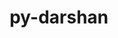 ---
title: "py-darshan"
layout: cache
categories: [package, develop]
meta: {"versions": ["3.4.5.0"], "compilers": ["gcc@=11.4.0", "gcc@=9.4.0", "oneapi@=2024.2.0"], "oss": ["ubuntu20.04", "ubuntu22.04"], "platforms": ["linux"], "targets": ["ppc64le", "x86_64_v3"], "stacks": ["e4s", "e4s-oneapi", "e4s-power", "root"], "num_specs": 42, "num_specs_by_stack": {"root": 42, "e4s-power": 2, "e4s": 2, "e4s-oneapi": 2}}
spec_details: [{"hash": "vy5fqhty4ygffkehym4x3ys73y6fhotg", "compiler": "gcc@=9.4.0", "versions": ["3.4.5.0"], "os": "ubuntu20.04", "platform": "linux", "target": "ppc64le", "variants": ["build_system=python_pip"], "stacks": ["root"], "size": "-", "tarball": "https://binaries.spack.io/develop/build_cache/linux-ubuntu20.04-ppc64le/gcc-9.4.0/py-darshan-3.4.5.0/linux-ubuntu20.04-ppc64le-gcc-9.4.0-py-darshan-3.4.5.0-vy5fqhty4ygffkehym4x3ys73y6fhotg.spack"}, {"hash": "ifpytwgkdocv6au2vvuttangmayqrwpn", "compiler": "gcc@=9.4.0", "versions": ["3.4.5.0"], "os": "ubuntu20.04", "platform": "linux", "target": "ppc64le", "variants": ["build_system=python_pip"], "stacks": ["root"], "size": "-", "tarball": "https://binaries.spack.io/develop/build_cache/linux-ubuntu20.04-ppc64le/gcc-9.4.0/py-darshan-3.4.5.0/linux-ubuntu20.04-ppc64le-gcc-9.4.0-py-darshan-3.4.5.0-ifpytwgkdocv6au2vvuttangmayqrwpn.spack"}, {"hash": "tmtkikh472mznjuukwewbvq325hjgp4v", "compiler": "gcc@=9.4.0", "versions": ["3.4.5.0"], "os": "ubuntu20.04", "platform": "linux", "target": "ppc64le", "variants": ["build_system=python_pip"], "stacks": ["e4s-power", "root"], "size": "-", "tarball": "https://binaries.spack.io/develop/build_cache/linux-ubuntu20.04-ppc64le/gcc-9.4.0/py-darshan-3.4.5.0/linux-ubuntu20.04-ppc64le-gcc-9.4.0-py-darshan-3.4.5.0-tmtkikh472mznjuukwewbvq325hjgp4v.spack"}, {"hash": "nqipbpbscpys2dhz5ps3kpm24k4p32gc", "compiler": "gcc@=9.4.0", "versions": ["3.4.5.0"], "os": "ubuntu20.04", "platform": "linux", "target": "ppc64le", "variants": ["build_system=python_pip"], "stacks": ["root"], "size": "-", "tarball": "https://binaries.spack.io/develop/build_cache/linux-ubuntu20.04-ppc64le/gcc-9.4.0/py-darshan-3.4.5.0/linux-ubuntu20.04-ppc64le-gcc-9.4.0-py-darshan-3.4.5.0-nqipbpbscpys2dhz5ps3kpm24k4p32gc.spack"}, {"hash": "h442axvmmuiybyjjhegrdi5bwtmwepr7", "compiler": "gcc@=9.4.0", "versions": ["3.4.5.0"], "os": "ubuntu20.04", "platform": "linux", "target": "ppc64le", "variants": ["build_system=python_pip"], "stacks": ["root"], "size": "-", "tarball": "https://binaries.spack.io/develop/build_cache/linux-ubuntu20.04-ppc64le/gcc-9.4.0/py-darshan-3.4.5.0/linux-ubuntu20.04-ppc64le-gcc-9.4.0-py-darshan-3.4.5.0-h442axvmmuiybyjjhegrdi5bwtmwepr7.spack"}, {"hash": "4a6hxlztbztznosn3xj7kr2gt5xznunl", "compiler": "gcc@=9.4.0", "versions": ["3.4.5.0"], "os": "ubuntu20.04", "platform": "linux", "target": "ppc64le", "variants": ["build_system=python_pip"], "stacks": ["root"], "size": "-", "tarball": "https://binaries.spack.io/develop/build_cache/linux-ubuntu20.04-ppc64le/gcc-9.4.0/py-darshan-3.4.5.0/linux-ubuntu20.04-ppc64le-gcc-9.4.0-py-darshan-3.4.5.0-4a6hxlztbztznosn3xj7kr2gt5xznunl.spack"}, {"hash": "rajb3wccfilx5z7iep3zluu5hhbxdhjn", "compiler": "gcc@=9.4.0", "versions": ["3.4.5.0"], "os": "ubuntu20.04", "platform": "linux", "target": "ppc64le", "variants": ["build_system=python_pip"], "stacks": ["root"], "size": "-", "tarball": "https://binaries.spack.io/develop/build_cache/linux-ubuntu20.04-ppc64le/gcc-9.4.0/py-darshan-3.4.5.0/linux-ubuntu20.04-ppc64le-gcc-9.4.0-py-darshan-3.4.5.0-rajb3wccfilx5z7iep3zluu5hhbxdhjn.spack"}, {"hash": "sykgvrgcpjt23u6t67rsno6ar4wcw3td", "compiler": "gcc@=9.4.0", "versions": ["3.4.5.0"], "os": "ubuntu20.04", "platform": "linux", "target": "ppc64le", "variants": ["build_system=python_pip"], "stacks": ["e4s-power", "root"], "size": "-", "tarball": "https://binaries.spack.io/develop/build_cache/linux-ubuntu20.04-ppc64le/gcc-9.4.0/py-darshan-3.4.5.0/linux-ubuntu20.04-ppc64le-gcc-9.4.0-py-darshan-3.4.5.0-sykgvrgcpjt23u6t67rsno6ar4wcw3td.spack"}, {"hash": "swv27v3u7aqfox2yr2lebkhmps6gp6xe", "compiler": "gcc@=9.4.0", "versions": ["3.4.5.0"], "os": "ubuntu20.04", "platform": "linux", "target": "ppc64le", "variants": ["build_system=python_pip"], "stacks": ["root"], "size": "-", "tarball": "https://binaries.spack.io/develop/build_cache/linux-ubuntu20.04-ppc64le/gcc-9.4.0/py-darshan-3.4.5.0/linux-ubuntu20.04-ppc64le-gcc-9.4.0-py-darshan-3.4.5.0-swv27v3u7aqfox2yr2lebkhmps6gp6xe.spack"}, {"hash": "h7jrgbs2waw6g7whegrsox2a5vcgxzgz", "compiler": "gcc@=9.4.0", "versions": ["3.4.5.0"], "os": "ubuntu20.04", "platform": "linux", "target": "ppc64le", "variants": ["build_system=python_pip"], "stacks": ["root"], "size": "-", "tarball": "https://binaries.spack.io/develop/build_cache/linux-ubuntu20.04-ppc64le/gcc-9.4.0/py-darshan-3.4.5.0/linux-ubuntu20.04-ppc64le-gcc-9.4.0-py-darshan-3.4.5.0-h7jrgbs2waw6g7whegrsox2a5vcgxzgz.spack"}, {"hash": "ejyjzoiyer37yrkfjxqviopaw2mwnwc5", "compiler": "gcc@=9.4.0", "versions": ["3.4.5.0"], "os": "ubuntu20.04", "platform": "linux", "target": "ppc64le", "variants": ["build_system=python_pip"], "stacks": ["root"], "size": "-", "tarball": "https://binaries.spack.io/develop/build_cache/linux-ubuntu20.04-ppc64le/gcc-9.4.0/py-darshan-3.4.5.0/linux-ubuntu20.04-ppc64le-gcc-9.4.0-py-darshan-3.4.5.0-ejyjzoiyer37yrkfjxqviopaw2mwnwc5.spack"}, {"hash": "3kkgsfefd6pliznapprgf5gulx45jdeg", "compiler": "gcc@=9.4.0", "versions": ["3.4.5.0"], "os": "ubuntu20.04", "platform": "linux", "target": "ppc64le", "variants": ["build_system=python_pip"], "stacks": ["root"], "size": "-", "tarball": "https://binaries.spack.io/develop/build_cache/linux-ubuntu20.04-ppc64le/gcc-9.4.0/py-darshan-3.4.5.0/linux-ubuntu20.04-ppc64le-gcc-9.4.0-py-darshan-3.4.5.0-3kkgsfefd6pliznapprgf5gulx45jdeg.spack"}, {"hash": "p5mdd7r7h5jgkzdhxlpl4oh2ils3ja6l", "compiler": "gcc@=9.4.0", "versions": ["3.4.5.0"], "os": "ubuntu20.04", "platform": "linux", "target": "ppc64le", "variants": ["build_system=python_pip"], "stacks": ["root"], "size": "-", "tarball": "https://binaries.spack.io/develop/build_cache/linux-ubuntu20.04-ppc64le/gcc-9.4.0/py-darshan-3.4.5.0/linux-ubuntu20.04-ppc64le-gcc-9.4.0-py-darshan-3.4.5.0-p5mdd7r7h5jgkzdhxlpl4oh2ils3ja6l.spack"}, {"hash": "becanhdx2bjm7d5yc5vkc5dasf4tdebb", "compiler": "gcc@=9.4.0", "versions": ["3.4.5.0"], "os": "ubuntu20.04", "platform": "linux", "target": "ppc64le", "variants": ["build_system=python_pip"], "stacks": ["root"], "size": "-", "tarball": "https://binaries.spack.io/develop/build_cache/linux-ubuntu20.04-ppc64le/gcc-9.4.0/py-darshan-3.4.5.0/linux-ubuntu20.04-ppc64le-gcc-9.4.0-py-darshan-3.4.5.0-becanhdx2bjm7d5yc5vkc5dasf4tdebb.spack"}, {"hash": "b5twaohcyal67rc7t32k4norqpvykgzq", "compiler": "gcc@=11.4.0", "versions": ["3.4.5.0"], "os": "ubuntu22.04", "platform": "linux", "target": "x86_64_v3", "variants": ["build_system=python_pip"], "stacks": ["root"], "size": "-", "tarball": "https://binaries.spack.io/develop/build_cache/linux-ubuntu22.04-x86_64_v3/gcc-11.4.0/py-darshan-3.4.5.0/linux-ubuntu22.04-x86_64_v3-gcc-11.4.0-py-darshan-3.4.5.0-b5twaohcyal67rc7t32k4norqpvykgzq.spack"}, {"hash": "7tzx4zor3kl33e7fhjaoq4eryb47kanj", "compiler": "gcc@=11.4.0", "versions": ["3.4.5.0"], "os": "ubuntu22.04", "platform": "linux", "target": "x86_64_v3", "variants": ["build_system=python_pip"], "stacks": ["root"], "size": "-", "tarball": "https://binaries.spack.io/develop/build_cache/linux-ubuntu22.04-x86_64_v3/gcc-11.4.0/py-darshan-3.4.5.0/linux-ubuntu22.04-x86_64_v3-gcc-11.4.0-py-darshan-3.4.5.0-7tzx4zor3kl33e7fhjaoq4eryb47kanj.spack"}, {"hash": "aef72ezdho7gqp72uxica4rbvsx4ge4m", "compiler": "gcc@=11.4.0", "versions": ["3.4.5.0"], "os": "ubuntu22.04", "platform": "linux", "target": "x86_64_v3", "variants": ["build_system=python_pip"], "stacks": ["root"], "size": "-", "tarball": "https://binaries.spack.io/develop/build_cache/linux-ubuntu22.04-x86_64_v3/gcc-11.4.0/py-darshan-3.4.5.0/linux-ubuntu22.04-x86_64_v3-gcc-11.4.0-py-darshan-3.4.5.0-aef72ezdho7gqp72uxica4rbvsx4ge4m.spack"}, {"hash": "rqgnryjxgvur7bhurrhafojpfjrd7lrx", "compiler": "gcc@=11.4.0", "versions": ["3.4.5.0"], "os": "ubuntu22.04", "platform": "linux", "target": "x86_64_v3", "variants": ["build_system=python_pip"], "stacks": ["e4s", "root"], "size": "-", "tarball": "https://binaries.spack.io/develop/build_cache/linux-ubuntu22.04-x86_64_v3/gcc-11.4.0/py-darshan-3.4.5.0/linux-ubuntu22.04-x86_64_v3-gcc-11.4.0-py-darshan-3.4.5.0-rqgnryjxgvur7bhurrhafojpfjrd7lrx.spack"}, {"hash": "2elzjtqhwrfiqzya6nu52jbant5755lf", "compiler": "gcc@=11.4.0", "versions": ["3.4.5.0"], "os": "ubuntu22.04", "platform": "linux", "target": "x86_64_v3", "variants": ["build_system=python_pip"], "stacks": ["e4s", "root"], "size": "-", "tarball": "https://binaries.spack.io/develop/build_cache/linux-ubuntu22.04-x86_64_v3/gcc-11.4.0/py-darshan-3.4.5.0/linux-ubuntu22.04-x86_64_v3-gcc-11.4.0-py-darshan-3.4.5.0-2elzjtqhwrfiqzya6nu52jbant5755lf.spack"}, {"hash": "ngffbgizqzp4oble7obnbvtjanwk2smn", "compiler": "gcc@=11.4.0", "versions": ["3.4.5.0"], "os": "ubuntu22.04", "platform": "linux", "target": "x86_64_v3", "variants": ["build_system=python_pip"], "stacks": ["root"], "size": "-", "tarball": "https://binaries.spack.io/develop/build_cache/linux-ubuntu22.04-x86_64_v3/gcc-11.4.0/py-darshan-3.4.5.0/linux-ubuntu22.04-x86_64_v3-gcc-11.4.0-py-darshan-3.4.5.0-ngffbgizqzp4oble7obnbvtjanwk2smn.spack"}, {"hash": "nnad6l73wv5ixdahwxko2h67s4y5ucvp", "compiler": "gcc@=11.4.0", "versions": ["3.4.5.0"], "os": "ubuntu22.04", "platform": "linux", "target": "x86_64_v3", "variants": ["build_system=python_pip"], "stacks": ["root"], "size": "-", "tarball": "https://binaries.spack.io/develop/build_cache/linux-ubuntu22.04-x86_64_v3/gcc-11.4.0/py-darshan-3.4.5.0/linux-ubuntu22.04-x86_64_v3-gcc-11.4.0-py-darshan-3.4.5.0-nnad6l73wv5ixdahwxko2h67s4y5ucvp.spack"}, {"hash": "s4c3m6747jeolx6ghxbh2lo2s75re564", "compiler": "gcc@=11.4.0", "versions": ["3.4.5.0"], "os": "ubuntu22.04", "platform": "linux", "target": "x86_64_v3", "variants": ["build_system=python_pip"], "stacks": ["root"], "size": "-", "tarball": "https://binaries.spack.io/develop/build_cache/linux-ubuntu22.04-x86_64_v3/gcc-11.4.0/py-darshan-3.4.5.0/linux-ubuntu22.04-x86_64_v3-gcc-11.4.0-py-darshan-3.4.5.0-s4c3m6747jeolx6ghxbh2lo2s75re564.spack"}, {"hash": "eand3o2mf7j4kwim52vkw72c33wdddoi", "compiler": "gcc@=11.4.0", "versions": ["3.4.5.0"], "os": "ubuntu22.04", "platform": "linux", "target": "x86_64_v3", "variants": ["build_system=python_pip"], "stacks": ["root"], "size": "-", "tarball": "https://binaries.spack.io/develop/build_cache/linux-ubuntu22.04-x86_64_v3/gcc-11.4.0/py-darshan-3.4.5.0/linux-ubuntu22.04-x86_64_v3-gcc-11.4.0-py-darshan-3.4.5.0-eand3o2mf7j4kwim52vkw72c33wdddoi.spack"}, {"hash": "ccda6wbud2zijj4yeruh555ww23va7th", "compiler": "gcc@=11.4.0", "versions": ["3.4.5.0"], "os": "ubuntu22.04", "platform": "linux", "target": "x86_64_v3", "variants": ["build_system=python_pip"], "stacks": ["root"], "size": "-", "tarball": "https://binaries.spack.io/develop/build_cache/linux-ubuntu22.04-x86_64_v3/gcc-11.4.0/py-darshan-3.4.5.0/linux-ubuntu22.04-x86_64_v3-gcc-11.4.0-py-darshan-3.4.5.0-ccda6wbud2zijj4yeruh555ww23va7th.spack"}, {"hash": "wzlbgwe3otfnutr2mt7pe74wdghq3w2a", "compiler": "gcc@=11.4.0", "versions": ["3.4.5.0"], "os": "ubuntu22.04", "platform": "linux", "target": "x86_64_v3", "variants": ["build_system=python_pip"], "stacks": ["root"], "size": "-", "tarball": "https://binaries.spack.io/develop/build_cache/linux-ubuntu22.04-x86_64_v3/gcc-11.4.0/py-darshan-3.4.5.0/linux-ubuntu22.04-x86_64_v3-gcc-11.4.0-py-darshan-3.4.5.0-wzlbgwe3otfnutr2mt7pe74wdghq3w2a.spack"}, {"hash": "nfhzrcxcmoopgbpx73d6hkgttrbndpig", "compiler": "gcc@=11.4.0", "versions": ["3.4.5.0"], "os": "ubuntu22.04", "platform": "linux", "target": "x86_64_v3", "variants": ["build_system=python_pip"], "stacks": ["root"], "size": "-", "tarball": "https://binaries.spack.io/develop/build_cache/linux-ubuntu22.04-x86_64_v3/gcc-11.4.0/py-darshan-3.4.5.0/linux-ubuntu22.04-x86_64_v3-gcc-11.4.0-py-darshan-3.4.5.0-nfhzrcxcmoopgbpx73d6hkgttrbndpig.spack"}, {"hash": "cbzmvagyphthwutjqmeq7f77p3efolx2", "compiler": "gcc@=11.4.0", "versions": ["3.4.5.0"], "os": "ubuntu22.04", "platform": "linux", "target": "x86_64_v3", "variants": ["build_system=python_pip"], "stacks": ["root"], "size": "-", "tarball": "https://binaries.spack.io/develop/build_cache/linux-ubuntu22.04-x86_64_v3/gcc-11.4.0/py-darshan-3.4.5.0/linux-ubuntu22.04-x86_64_v3-gcc-11.4.0-py-darshan-3.4.5.0-cbzmvagyphthwutjqmeq7f77p3efolx2.spack"}, {"hash": "su5mkyqiylrxwnspg76gslzebfrk4vc5", "compiler": "gcc@=11.4.0", "versions": ["3.4.5.0"], "os": "ubuntu22.04", "platform": "linux", "target": "x86_64_v3", "variants": ["build_system=python_pip"], "stacks": ["root"], "size": "-", "tarball": "https://binaries.spack.io/develop/build_cache/linux-ubuntu22.04-x86_64_v3/gcc-11.4.0/py-darshan-3.4.5.0/linux-ubuntu22.04-x86_64_v3-gcc-11.4.0-py-darshan-3.4.5.0-su5mkyqiylrxwnspg76gslzebfrk4vc5.spack"}, {"hash": "f3rjmq4b6kzhlzcz5ps7yswow6ecz3rc", "compiler": "oneapi@=2024.2.0", "versions": ["3.4.5.0"], "os": "ubuntu22.04", "platform": "linux", "target": "x86_64_v3", "variants": ["build_system=python_pip"], "stacks": ["root"], "size": "-", "tarball": "https://binaries.spack.io/develop/build_cache/linux-ubuntu22.04-x86_64_v3/oneapi-2024.2.0/py-darshan-3.4.5.0/linux-ubuntu22.04-x86_64_v3-oneapi-2024.2.0-py-darshan-3.4.5.0-f3rjmq4b6kzhlzcz5ps7yswow6ecz3rc.spack"}, {"hash": "yd55vyplmb4ldezlmar32dlwarw2mtti", "compiler": "oneapi@=2024.2.0", "versions": ["3.4.5.0"], "os": "ubuntu22.04", "platform": "linux", "target": "x86_64_v3", "variants": ["build_system=python_pip"], "stacks": ["root"], "size": "-", "tarball": "https://binaries.spack.io/develop/build_cache/linux-ubuntu22.04-x86_64_v3/oneapi-2024.2.0/py-darshan-3.4.5.0/linux-ubuntu22.04-x86_64_v3-oneapi-2024.2.0-py-darshan-3.4.5.0-yd55vyplmb4ldezlmar32dlwarw2mtti.spack"}, {"hash": "ka22lxxcoxz7a7rxzglifisz7x3b5oox", "compiler": "oneapi@=2024.2.0", "versions": ["3.4.5.0"], "os": "ubuntu22.04", "platform": "linux", "target": "x86_64_v3", "variants": ["build_system=python_pip"], "stacks": ["root"], "size": "-", "tarball": "https://binaries.spack.io/develop/build_cache/linux-ubuntu22.04-x86_64_v3/oneapi-2024.2.0/py-darshan-3.4.5.0/linux-ubuntu22.04-x86_64_v3-oneapi-2024.2.0-py-darshan-3.4.5.0-ka22lxxcoxz7a7rxzglifisz7x3b5oox.spack"}, {"hash": "22tbs33buy3msaprklff63lliyl6s72s", "compiler": "oneapi@=2024.2.0", "versions": ["3.4.5.0"], "os": "ubuntu22.04", "platform": "linux", "target": "x86_64_v3", "variants": ["build_system=python_pip"], "stacks": ["root", "e4s-oneapi"], "size": "-", "tarball": "https://binaries.spack.io/develop/build_cache/linux-ubuntu22.04-x86_64_v3/oneapi-2024.2.0/py-darshan-3.4.5.0/linux-ubuntu22.04-x86_64_v3-oneapi-2024.2.0-py-darshan-3.4.5.0-22tbs33buy3msaprklff63lliyl6s72s.spack"}, {"hash": "53r7qmm3cgrov2p6mohsal2zxlj5ixsl", "compiler": "oneapi@=2024.2.0", "versions": ["3.4.5.0"], "os": "ubuntu22.04", "platform": "linux", "target": "x86_64_v3", "variants": ["build_system=python_pip"], "stacks": ["root"], "size": "-", "tarball": "https://binaries.spack.io/develop/build_cache/linux-ubuntu22.04-x86_64_v3/oneapi-2024.2.0/py-darshan-3.4.5.0/linux-ubuntu22.04-x86_64_v3-oneapi-2024.2.0-py-darshan-3.4.5.0-53r7qmm3cgrov2p6mohsal2zxlj5ixsl.spack"}, {"hash": "jata6zserrmhihjtpgvcamnuwmdwq3df", "compiler": "oneapi@=2024.2.0", "versions": ["3.4.5.0"], "os": "ubuntu22.04", "platform": "linux", "target": "x86_64_v3", "variants": ["build_system=python_pip"], "stacks": ["root"], "size": "-", "tarball": "https://binaries.spack.io/develop/build_cache/linux-ubuntu22.04-x86_64_v3/oneapi-2024.2.0/py-darshan-3.4.5.0/linux-ubuntu22.04-x86_64_v3-oneapi-2024.2.0-py-darshan-3.4.5.0-jata6zserrmhihjtpgvcamnuwmdwq3df.spack"}, {"hash": "65xyksdup2qveqnqdxfa4i5reitcxy72", "compiler": "oneapi@=2024.2.0", "versions": ["3.4.5.0"], "os": "ubuntu22.04", "platform": "linux", "target": "x86_64_v3", "variants": ["build_system=python_pip"], "stacks": ["root"], "size": "-", "tarball": "https://binaries.spack.io/develop/build_cache/linux-ubuntu22.04-x86_64_v3/oneapi-2024.2.0/py-darshan-3.4.5.0/linux-ubuntu22.04-x86_64_v3-oneapi-2024.2.0-py-darshan-3.4.5.0-65xyksdup2qveqnqdxfa4i5reitcxy72.spack"}, {"hash": "q57cw2akq3kcjejc65l4dy6s3o5g3pbg", "compiler": "oneapi@=2024.2.0", "versions": ["3.4.5.0"], "os": "ubuntu22.04", "platform": "linux", "target": "x86_64_v3", "variants": ["build_system=python_pip"], "stacks": ["root"], "size": "-", "tarball": "https://binaries.spack.io/develop/build_cache/linux-ubuntu22.04-x86_64_v3/oneapi-2024.2.0/py-darshan-3.4.5.0/linux-ubuntu22.04-x86_64_v3-oneapi-2024.2.0-py-darshan-3.4.5.0-q57cw2akq3kcjejc65l4dy6s3o5g3pbg.spack"}, {"hash": "ni7mngvssvz33ijl4koo2dsbsul2fill", "compiler": "oneapi@=2024.2.0", "versions": ["3.4.5.0"], "os": "ubuntu22.04", "platform": "linux", "target": "x86_64_v3", "variants": ["build_system=python_pip"], "stacks": ["root"], "size": "-", "tarball": "https://binaries.spack.io/develop/build_cache/linux-ubuntu22.04-x86_64_v3/oneapi-2024.2.0/py-darshan-3.4.5.0/linux-ubuntu22.04-x86_64_v3-oneapi-2024.2.0-py-darshan-3.4.5.0-ni7mngvssvz33ijl4koo2dsbsul2fill.spack"}, {"hash": "44qw75rxt4duhm7cqusof3lizxkbnsoa", "compiler": "oneapi@=2024.2.0", "versions": ["3.4.5.0"], "os": "ubuntu22.04", "platform": "linux", "target": "x86_64_v3", "variants": ["build_system=python_pip"], "stacks": ["root"], "size": "-", "tarball": "https://binaries.spack.io/develop/build_cache/linux-ubuntu22.04-x86_64_v3/oneapi-2024.2.0/py-darshan-3.4.5.0/linux-ubuntu22.04-x86_64_v3-oneapi-2024.2.0-py-darshan-3.4.5.0-44qw75rxt4duhm7cqusof3lizxkbnsoa.spack"}, {"hash": "gajvxke3ge5n5atsvu42smq5dlsru4dp", "compiler": "oneapi@=2024.2.0", "versions": ["3.4.5.0"], "os": "ubuntu22.04", "platform": "linux", "target": "x86_64_v3", "variants": ["build_system=python_pip"], "stacks": ["root"], "size": "-", "tarball": "https://binaries.spack.io/develop/build_cache/linux-ubuntu22.04-x86_64_v3/oneapi-2024.2.0/py-darshan-3.4.5.0/linux-ubuntu22.04-x86_64_v3-oneapi-2024.2.0-py-darshan-3.4.5.0-gajvxke3ge5n5atsvu42smq5dlsru4dp.spack"}, {"hash": "3msoplbs737j2qfqliuvzpdxbsfeydgd", "compiler": "oneapi@=2024.2.0", "versions": ["3.4.5.0"], "os": "ubuntu22.04", "platform": "linux", "target": "x86_64_v3", "variants": ["build_system=python_pip"], "stacks": ["root"], "size": "-", "tarball": "https://binaries.spack.io/develop/build_cache/linux-ubuntu22.04-x86_64_v3/oneapi-2024.2.0/py-darshan-3.4.5.0/linux-ubuntu22.04-x86_64_v3-oneapi-2024.2.0-py-darshan-3.4.5.0-3msoplbs737j2qfqliuvzpdxbsfeydgd.spack"}, {"hash": "b6ro6qulii6zvm44lpiaq2ay7kixfrns", "compiler": "oneapi@=2024.2.0", "versions": ["3.4.5.0"], "os": "ubuntu22.04", "platform": "linux", "target": "x86_64_v3", "variants": ["build_system=python_pip"], "stacks": ["root", "e4s-oneapi"], "size": "-", "tarball": "https://binaries.spack.io/develop/build_cache/linux-ubuntu22.04-x86_64_v3/oneapi-2024.2.0/py-darshan-3.4.5.0/linux-ubuntu22.04-x86_64_v3-oneapi-2024.2.0-py-darshan-3.4.5.0-b6ro6qulii6zvm44lpiaq2ay7kixfrns.spack"}, {"hash": "5nctrxvgnr753ro6tfgzexjqtxng5wfo", "compiler": "oneapi@=2024.2.0", "versions": ["3.4.5.0"], "os": "ubuntu22.04", "platform": "linux", "target": "x86_64_v3", "variants": ["build_system=python_pip"], "stacks": ["root"], "size": "-", "tarball": "https://binaries.spack.io/develop/build_cache/linux-ubuntu22.04-x86_64_v3/oneapi-2024.2.0/py-darshan-3.4.5.0/linux-ubuntu22.04-x86_64_v3-oneapi-2024.2.0-py-darshan-3.4.5.0-5nctrxvgnr753ro6tfgzexjqtxng5wfo.spack"}]
---